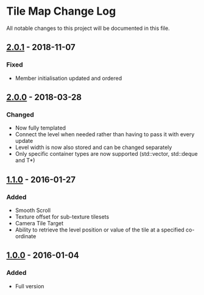 # Tile Map Change Log
All notable changes to this project will be documented in this file.

## [2.0.1] - 2018-11-07
### Fixed
- Member initialisation updated and ordered

## [2.0.0] - 2018-03-28
### Changed
- Now fully templated
- Connect the level when needed rather than having to pass it with every update
- Level width is now also stored and can be changed separately
- Only specific container types are now supported (std::vector<T>, std::deque<T> and T*)

## [1.1.0] - 2016-01-27
### Added
- Smooth Scroll
- Texture offset for sub-texture tilesets
- Camera Tile Target
- Ability to retrieve the level position or value of the tile at a specified co-ordinate

## [1.0.0] - 2016-01-04
### Added
- Full version

[2.0.1]: https://github.com/Hapaxia/SelbaWard/commit/57d8bf440731640acede94e349a3c30b187082df
[2.0.0]: https://github.com/Hapaxia/SelbaWard/commit/3bbc8bba1b0fbfcc0907b62cf2ba3a3d6969ebcc
[1.1.0]: https://github.com/Hapaxia/SelbaWard/commit/0059b138323e72e2f174f455a20f146cbbf28b97
[1.0.0]: https://github.com/Hapaxia/SelbaWard/commit/5ee231dc74733206972204c52577819b056fa146
